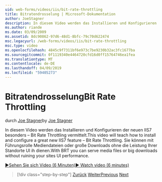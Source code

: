 ```yaml
---
uid: web-forms/videos/iis/bit-rate-throttling
title: Bitratendrosselung | Microsoft-Dokumentation
author: JoeStagner
description: In diesem Video werden das Installieren und Konfigurieren der neuen IIS7 besonders – Bit Rate Throttling vermittelt. Sie können mit Führungsrolle Mediendateien oder große Downloads Withou dienen...
ms.author: riande
ms.date: 03/09/2009
ms.assetid: 8dc90862-97d6-48d1-8bfc-79c70d622474
msc.legacyurl: /web-forms/videos/iis/bit-rate-throttling
msc.type: video
ms.openlocfilehash: 4845c9f7311bf6e973c7be9230b32ac3fc1677ba
ms.sourcegitcommit: 0f1119340e4464720cfd16d0ff15764746ea1fea
ms.translationtype: MT
ms.contentlocale: de-DE
ms.lasthandoff: 04/09/2019
ms.locfileid: "59405273"
---
```

# <a name="bit-rate-throttling"></a><span data-ttu-id="1d68b-104">Bitratendrosselung</span><span class="sxs-lookup"><span data-stu-id="1d68b-104">Bit Rate Throttling</span></span>

<span data-ttu-id="1d68b-105">durch [Joe Stagner](https://github.com/JoeStagner)</span><span class="sxs-lookup"><span data-stu-id="1d68b-105">by [Joe Stagner](https://github.com/JoeStagner)</span></span>

<span data-ttu-id="1d68b-106">In diesem Video werden das Installieren und Konfigurieren der neuen IIS7 besonders – Bit Rate Throttling vermittelt.</span><span class="sxs-lookup"><span data-stu-id="1d68b-106">This video will teach how to install and configure a great new IIS7 feature – Bit Rate Throttling.</span></span> <span data-ttu-id="1d68b-107">Sie können mit Führungsrolle Mediendateien oder große Downloads ohne die Leistung Ihrer Standorte UI ih dienen.</span><span class="sxs-lookup"><span data-stu-id="1d68b-107">With BRT you can serve media files or big downloads without ruining your sites UI performance.</span></span>

[<span data-ttu-id="1d68b-108">&#9654;Sehen Sie sich Video (6 Minuten)</span><span class="sxs-lookup"><span data-stu-id="1d68b-108">&#9654; Watch video (6 minutes)</span></span>](https://channel9.msdn.com/Blogs/ASP-NET-Site-Videos/bit-rate-throttling)

> [!div class="step-by-step"]
> <span data-ttu-id="1d68b-109">[Zurück](installing-ftp7.md)
> [Weiter](iis7-playlists.md)</span><span class="sxs-lookup"><span data-stu-id="1d68b-109">[Previous](installing-ftp7.md)
[Next](iis7-playlists.md)</span></span>
